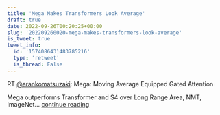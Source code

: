 ```yaml
---
title: 'Mega Makes Transformers Look Average'
draft: true
date: 2022-09-26T00:20:25+00:00
slug: '202209260020-mega-makes-transformers-look-average'
is_tweet: true
tweet_info:
  id: '1574086431483785216'
  type: 'retweet'
  is_thread: False
---
```




RT [@arankomatsuzaki](https://x.com/arankomatsuzaki): Mega: Moving Average Equipped Gated Attention

Mega outperforms Transformer and S4 over Long Range Area, NMT, ImageNet… [continue reading](https://x.com/sytelus/status/1574086431483785216)
